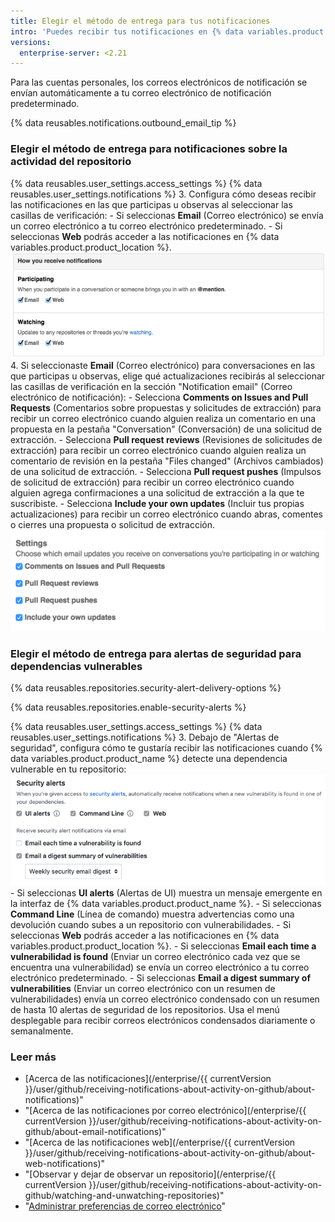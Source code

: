 ```yaml
---
title: Elegir el método de entrega para tus notificaciones
intro: 'Puedes recibir tus notificaciones en {% data variables.product.product_location %} o recibirlas mediante tu cliente de correo electrónico.'
versions:
  enterprise-server: <2.21
---
```


Para las cuentas personales, los correos electrónicos de notificación se envían automáticamente a tu correo electrónico de notificación predeterminado.

{% data reusables.notifications.outbound_email_tip %}

### Elegir el método de entrega para notificaciones sobre la actividad del repositorio

{% data reusables.user_settings.access_settings %}
{% data reusables.user_settings.notifications %}
3. Configura cómo deseas recibir las notificaciones en las que participas u observas al seleccionar las casillas de verificación:
    - Si seleccionas **Email** (Correo electrónico) se envía un correo electrónico a tu correo electrónico predeterminado.
    - Si seleccionas **Web** podrás acceder a las notificaciones en {% data variables.product.product_location %}. ![Configurar ajustes de notificaciones](/assets/images/help/settings/ent-notifications-settings.png)
4. Si seleccionaste **Email** (Correo electrónico) para conversaciones en las que participas u observas, elige qué actualizaciones recibirás al seleccionar las casillas de verificación en la sección "Notification email" (Correo electrónico de notificación):
    - Selecciona **Comments on Issues and Pull Requests** (Comentarios sobre propuestas y solicitudes de extracción)</strong> para recibir un correo electrónico cuando alguien realiza un comentario en una propuesta en la pestaña "Conversation" (Conversación) de una solicitud de extracción.
    - Selecciona **Pull request reviews** (Revisiones de solicitudes de extracción) para recibir un correo electrónico cuando alguien realiza un comentario de revisión en la pestaña "Files changed" (Archivos cambiados) de una solicitud de extracción.
    - Selecciona **Pull request pushes** (Impulsos de solicitud de extracción) para recibir un correo electrónico cuando alguien agrega confirmaciones a una solicitud de extracción a la que te suscribiste.
    - Selecciona **Include your own updates** (Incluir tus propias actualizaciones) para recibir un correo electrónico cuando abras, comentes o cierres una propuesta o solicitud de extracción. ![Configurar opciones de notificación por correo electrónico](/assets/images/help/settings/email_notification_settings.png)

### Elegir el método de entrega para alertas de seguridad para dependencias vulnerables

{% data reusables.repositories.security-alert-delivery-options %}

{% data reusables.repositories.enable-security-alerts %}

{% data reusables.user_settings.access_settings %}
{% data reusables.user_settings.notifications %}
3. Debajo de "Alertas de seguridad", configura cómo te gustaría recibir las notificaciones cuando {% data variables.product.product_name %} detecte una dependencia vulnerable en tu repositorio: ![Opciones para configurar notificaciones para alertas de seguridad](/assets/images/help/settings/vulnerability-alerts-options.png)
    - Si seleccionas **UI alerts** (Alertas de UI) muestra un mensaje emergente en la interfaz de {% data variables.product.product_name %}.
    - Si seleccionas **Command Line** (Línea de comando) muestra advertencias como una devolución cuando subes a un repositorio con vulnerabilidades.
    - Si seleccionas **Web** podrás acceder a las notificaciones en {% data variables.product.product_location %}.
    - Si seleccionas **Email each time a vulnerabilidad is found** (Enviar un correo electrónico cada vez que se encuentra una vulnerabilidad) se envía un correo electrónico a tu correo electrónico predeterminado.
    - Si seleccionas **Email a digest summary of vulnerabilities** (Enviar un correo electrónico con un resumen de vulnerabilidades) envía un correo electrónico condensado con un resumen de hasta 10 alertas de seguridad de los repositorios. Usa el menú desplegable para recibir correos electrónicos condensados diariamente o semanalmente.

### Leer más

- [Acerca de las notificaciones](/enterprise/{{ currentVersion }}/user/github/receiving-notifications-about-activity-on-github/about-notifications)"
- "[Acerca de las notificaciones por correo electrónico](/enterprise/{{ currentVersion }}/user/github/receiving-notifications-about-activity-on-github/about-email-notifications)"
- "[Acerca de las notificaciones web](/enterprise/{{ currentVersion }}/user/github/receiving-notifications-about-activity-on-github/about-web-notifications)"
- "[Observar y dejar de observar un repositorio](/enterprise/{{ currentVersion }}/user/github/receiving-notifications-about-activity-on-github/watching-and-unwatching-repositories)"
- "[Administrar preferencias de correo electrónico](/articles/managing-email-preferences)"
